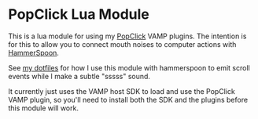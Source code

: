 # PopClick Lua Module

This is a lua module for using my [PopClick](https://github.com/trishume/PopClick) VAMP plugins.
The intention is for this to allow you to connect mouth noises to computer actions with [HammerSpoon](http://www.hammerspoon.org/).

See [my dotfiles](https://github.com/trishume/dotfiles/blob/master/hammerspoon/hammerspoon.symlink/init.lua) for how I use this module with hammerspoon to emit scroll events while I make a subtle "sssss" sound.

It currently just uses the VAMP host SDK to load and use the PopClick VAMP plugin, so you'll need to install both the SDK and the plugins before this module will work.
